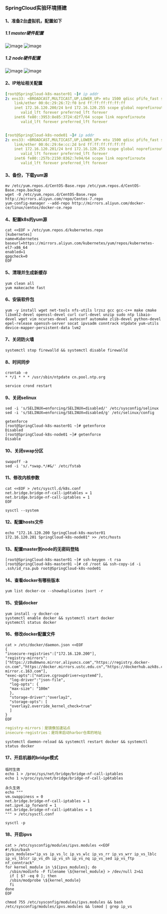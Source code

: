 ### SpringCloud实验环境搭建
#### 1、准备2台虚拟机，配置如下
##### 1.1 master硬件配置
![image](https://github.com/498946975/DevOps/blob/master/images/springcloud01.png)
![image](https://github.com/498946975/DevOps/blob/master/images/springcloud02.png)
##### 1.2 node硬件配置
![image](https://github.com/498946975/DevOps/blob/master/images/springcloud03.png)
![image](https://github.com/498946975/DevOps/blob/master/images/springcloud04.png)
#### 2、IP地址相关配置
```yaml
[root@SpringCloud-k8s-master01 ~]# ip addr 
2: ens33: <BROADCAST,MULTICAST,UP,LOWER_UP> mtu 1500 qdisc pfifo_fast state UP group default qlen 1000
    link/ether 00:0c:29:26:72:f0 brd ff:ff:ff:ff:ff:ff
    inet 172.16.120.200/24 brd 172.16.120.255 scope global noprefixroute ens33
       valid_lft forever preferred_lft forever
    inet6 fe80::3953:8e85:3724:d2f7/64 scope link noprefixroute 
       valid_lft forever preferred_lft forever


[root@SpringCloud-k8s-node01 ~]# ip addr 
2: ens33: <BROADCAST,MULTICAST,UP,LOWER_UP> mtu 1500 qdisc pfifo_fast state UP group default qlen 1000
    link/ether 00:0c:29:6e:cc:2d brd ff:ff:ff:ff:ff:ff
    inet 172.16.120.201/24 brd 172.16.120.255 scope global noprefixroute ens33
       valid_lft forever preferred_lft forever
    inet6 fe80::257b:2150:8362:7e94/64 scope link noprefixroute 
       valid_lft forever preferred_lft forever
```
#### 3、备份，下载yum源
```shell script
mv /etc/yum.repos.d/CentOS-Base.repo /etc/yum.repos.d/CentOS-Base.repo.backup
wget -O /etc/yum.repos.d/CentOS-Base.repo http://mirrors.aliyun.com/repo/Centos-7.repo
yum-config-manager --add-repo http://mirrors.aliyun.com/docker-ce/linux/centos/docker-ce.repo
```
#### 4、配置k8s的yum源
```shell script
cat <<EOF > /etc/yum.repos.d/kubernetes.repo
[kubernetes]
name=Kubernetes 
baseurl=https://mirrors.aliyun.com/kubernetes/yum/repos/kubernetes-el7-x86_64 
enabled=1
gpgcheck=0 
EOF
```
#### 5、清理并生成新缓存
```shell script
yum clean all
yum makecache fast
```
#### 6、安装软件包
```shell script
yum -y install wget net-tools nfs-utils lrzsz gcc gcc-c++ make cmake libxml2-devel openssl-devel curl curl-devel unzip sudo ntp libaio-devel wget vim ncurses-devel autoconf automake zlib-devel python-devel epel-release openssh-server socat ipvsadm conntrack ntpdate yum-utils device-mapper-persistent-data lvm2
```
#### 7、关闭防火墙
```shell script
systemctl stop firewalld && systemctl disable firewalld
```
#### 8、时间同步
```shell script
crontab -e
* */1 * * * /usr/sbin/ntpdate cn.pool.ntp.org

service crond restart
```
#### 9、关闭selinux
```shell script
sed -i 's/SELINUX=enforcing/SELINUX=disabled/' /etc/sysconfig/selinux
sed -i 's/SELINUX=enforcing/SELINUX=disabled/g' /etc/selinux/config
```
```shell script
getenforce
[root@SpringCloud-k8s-master01 ~]# getenforce
Disabled
[root@SpringCloud-k8s-node01 ~]# getenforce
Disable
```
#### 10、关闭swap分区
```shell script
swapoff -a
sed -i 's/.*swap.*/#&/' /etc/fstab
```
#### 11、修改内核参数
```shell script
cat <<EOF > /etc/sysctl.d/k8s.conf 
net.bridge.bridge-nf-call-ip6tables = 1 
net.bridge.bridge-nf-call-iptables = 1 
EOF
```
```shell script
sysctl --system
```
#### 12、配置hosts文件
```shell script
echo "172.16.120.200 SpringCloud-k8s-master01
172.16.120.201 SpringCloud-k8s-node01" >> /etc/hosts
```
#### 13、配置master到node的无密码登陆
```shell script
[root@SpringCloud-k8s-master01 ~]# ssh-keygen -t rsa
[root@SpringCloud-k8s-master01 ~]# cd /root && ssh-copy-id -i .ssh/id_rsa.pub root@SpringCloud-k8s-node01
```
#### 14、查看docker有哪些版本
```shell script
yum list docker-ce --showduplicates |sort -r
```
#### 15、安装docker
```shell script
yum install -y docker-ce
systemctl enable docker && systemctl start docker
systemctl status docker
```
#### 16、修改docker配置文件
```shell script
cat > /etc/docker/daemon.json <<EOF
{ 
"insecure-registries":["172.16.120.200"],
"registry-mirrors": ["https://z0u8mwno.mirror.aliyuncs.com","https://registry.docker-cn.com","https://docker.mirrors.ustc.edu.cn","https://dockerhub.azk8s.cn","http://hub-mirror.c.163.com"],
"exec-opts":["native.cgroupdriver=systemd"], 
  "log-driver":"json-file",
  "log-opts": {
  "max-size": "100m" 
  },
  "storage-driver":"overlay2", 
  "storage-opts": [
  "overlay2.override_kernel_check=true" 
  ]
} 
EOF
```
```yaml
registry-mirrors：是镜像加速站点
insecure-registries：是将来启动harbor仓库的地址
```
```shell script
systemctl daemon-reload && systemctl restart docker && systemctl status docker
```
#### 17、开启机器的bridge模式
```shell script
临时生效
echo 1 > /proc/sys/net/bridge/bridge-nf-call-iptables
echo 1 >/proc/sys/net/bridge/bridge-nf-call-ip6tables
```
```shell script
永久生效
echo """
vm.swappiness = 0 
net.bridge.bridge-nf-call-iptables = 1 
net.ipv4.ip_forward = 1 
net.bridge.bridge-nf-call-ip6tables = 1 
""" > /etc/sysctl.conf
```
```shell script
sysctl -p
```
#### 18、开启ipvs
```shell script
cat > /etc/sysconfig/modules/ipvs.modules <<EOF
#!/bin/bash
ipvs_modules="ip_vs ip_vs_lc ip_vs_wlc ip_vs_rr ip_vs_wrr ip_vs_lblc ip_vs_lblcr ip_vs_dh ip_vs_sh ip_vs_nq ip_vs_sed ip_vs_ftp nf_conntrack"
for kernel_module in \${ipvs_modules}; do
  /sbin/modinfo -F filename \${kernel_module} > /dev/null 2>&1 
  if [ $? -eq 0 ]; then
  /sbin/modprobe \${kernel_module}
  fi
done 
EOF
```
```shell script
chmod 755 /etc/sysconfig/modules/ipvs.modules && bash
/etc/sysconfig/modules/ipvs.modules && lsmod | grep ip_vs
```